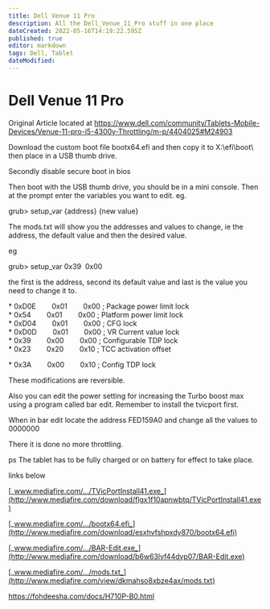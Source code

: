 ```yaml
---
title: Dell Venue 11 Pro
description: All the Dell_Venue_11_Pro stuff in one place
dateCreated: 2022-05-16T14:19:22.595Z
published: true
editor: markdown
tags: Dell, Tablet
dateModified: 
---
```


# Dell Venue 11 Pro

Original Article located at https://www.dell.com/community/Tablets-Mobile-Devices/Venue-11-pro-i5-4300y-Throttling/m-p/4404025#M24903

Download the custom boot file bootx64.efi and then copy it to X:\\efi\\boot\\ then place in a USB thumb drive.

Secondly disable secure boot in bios

Then boot with the USB thumb drive, you should be in a mini console. Then at the prompt enter the variables you want to edit. eg.

grub> setup\_var {address} {new value}

The mods.txt will show you the addresses and values to change, ie the address, the default value and then the desired value.

eg

grub> setup\_var 0x39  0x00     

the first is the address, second its default value and last is the value you need to change it to.

\* 0xD0E        0x01        0x00 ; Package power limit lock  
\* 0x54        0x01        0x00 ; Platform power limit lock  
\* 0xD04        0x01        0x00 ; CFG lock  
\* 0xD0D        0x01        0x00 ; VR Current value lock  
\* 0x39        0x00        0x00 ; Configurable TDP lock  
\* 0x23        0x20        0x10 ; TCC activation offset

\* 0x3A        0x00        0x10 ; Config TDP lock

These modifications are reversible.

Also you can edit the power setting for increasing the Turbo boost max using a program called bar edit. Remember to install the tvicport first.

When in bar edit locate the address FED159A0 and change all the values to 0000000

There it is done no more throttling.

ps The tablet has to be fully charged or on battery for effect to take place.

links below

[_www.mediafire.com/.../TVicPortInstall41.exe_](http://www.mediafire.com/download/flgx1f10apnwbtq/TVicPortInstall41.exe)

[_www.mediafire.com/.../bootx64.efi_](http://www.mediafire.com/download/esxhvfshpxdy870/bootx64.efi)

[_www.mediafire.com/.../BAR-Edit.exe_](http://www.mediafire.com/download/b6w63lvf44dvp07/BAR-Edit.exe)

[_www.mediafire.com/.../mods.txt_](http://www.mediafire.com/view/dkmahso8xbze4ax/mods.txt)

https://fohdeesha.com/docs/H710P-B0.html